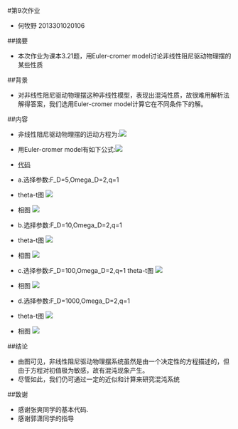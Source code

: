 #第9次作业
- 何牧野 2013301020106

##摘要
- 本次作业为课本3.21题，用Euler-cromer model讨论非线性阻尼驱动物理摆的某些性质

##背景
- 对非线性阻尼驱动物理摆这种非线性模型，表现出混沌性质，故很难用解析法解得答案，我们选用Euler-cromer     model计算它在不同条件下的解。

##内容
- 非线性阻尼驱动物理摆的运动方程为:![](https://github.com/axbzsf/computationalphysics_N2013301020106/blob/master/homework91.png)
- 用Euler-cromer model有如下公式:![](https://github.com/axbzsf/computationalphysics_N2013301020106/blob/master/homework92.png)

- [代码](https://github.com/axbzsf/computationalphysics_N2013301020106/blob/master/homework9.py)
- a.选择参数:F_D=5,Omega_D=2,q=1
- theta-t图
![](https://github.com/axbzsf/computationalphysics_N2013301020106/blob/master/homework9a1.png)
- 相图
![](https://github.com/axbzsf/computationalphysics_N2013301020106/blob/master/homework9a2.png)
- b.选择参数:F_D=10,Omega_D=2,q=1
- theta-t图
![](https://github.com/axbzsf/computationalphysics_N2013301020106/blob/master/homework9b1.png)
- 相图
![](https://github.com/axbzsf/computationalphysics_N2013301020106/blob/master/homework9b2.png)
- c.选择参数:F_D=100,Omega_D=2,q=1
  theta-t图
![](https://github.com/axbzsf/computationalphysics_N2013301020106/blob/master/homework9c1.png)
- 相图
![](https://github.com/axbzsf/computationalphysics_N2013301020106/blob/master/homework9c2.png)
- d.选择参数:F_D=1000,Omega_D=2,q=1
- theta-t图
![](https://github.com/axbzsf/computationalphysics_N2013301020106/blob/master/homework9d1.png)
- 相图
![](https://github.com/axbzsf/computationalphysics_N2013301020106/blob/master/homework9d2.png)
    
##结论
- 由图可见，非线性阻尼驱动物理摆系统虽然是由一个决定性的方程描述的，但由于方程对初值极为敏感，故有混沌现象产生。
- 尽管如此，我们仍可通过一定的近似和计算来研究混沌系统

##致谢
- 感谢张爽同学的基本代码.
- 感谢郭潇同学的指导


